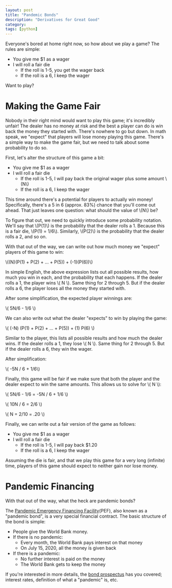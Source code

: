 ```yaml
---
layout: post
title: "Pandemic Bonds"
description: "Derivatives for Great Good"
category: 
tags: [python]
---
```


Everyone's bored at home right now, so how about we play a game? The rules are simple:

- You give me $1 as a wager
- I will roll a fair die
    - If the roll is 1-5, you get the wager back
    - If the roll is a 6, I keep the wager

Want to play?

# Making the Game Fair

Nobody in their right mind would want to play this game; it's incredibly unfair! The dealer has no money at risk and the best a player can do is win back the money they started with. There's nowhere to go but down. In math speak, we "expect" that players will lose money playing this game. There's a simple way to make the game fair, but we need to talk about some probability to do so.

First, let's alter the structure of this game a bit:

- You give me $1 as a wager
- I will roll a fair die
    - If the roll is 1-5, I will pay back the original wager plus some amount \\(N\\)
    - If the roll is a 6, I keep the wager

This time around there's a potential for players to actually win money! Specifically, there's a 5 in 6 (approx. 83%) chance that you'll come out ahead. That just leaves one question: what should the value of \\(N\\) be?

To figure that out, we need to quickly introduce some probability notation. We'll say that \\(P(1)\\) is the probability that the dealer rolls a 1. Because this is a fair die, \\(P(1) = 1/6\\). Similarly, \\(P(2)\\) is the probability that the dealer rolls a 2, and so on.

With that out of the way, we can write out how much money we "expect" players of this game to win:

\\((N)(P(1) + P(2) + ... + P(5)) + (-1)(P(6))\\)

In simple English, the above expression lists out all possible results, how much you win in each, and the probability that each happens. If the dealer rolls a 1, the player wins \\( N \\). Same thing for 2 through 5. But if the dealer rolls a 6, the player loses all the money they started with.

After some simplification, the expected player winnings are:

\\( 5N/6 - 1/6 \\)

We can also write out what the dealer "expects" to win by playing the game:

\\( (-N) (P(1) + P(2) + ... + P(5)) + (1) P(6) \\)

Similar to the player, this lists all possible results and how much the dealer wins. If the dealer rolls a 1, they lose \\( N \\). Same thing for 2 through 5. But if the dealer rolls a 6, they win the wager.

After simplification:

\\( -5N / 6 + 1/6\\)

Finally, this game will be fair if we make sure that both the player and the dealer expect to win the same amounts. This allows us to solve for \\( N \\):

\\( 5N/6 - 1/6 = -5N / 6 + 1/6 \\)

\\( 10N / 6 = 2/6 \\)

\\( N = 2/10 = .20 \\)

Finally, we can write out a fair version of the game as follows:

- You give me $1 as a wager
- I will roll a fair die
    - If the roll is 1-5, I will pay back $1.20
    - If the roll is a 6, I keep the wager

Assuming the die is fair, and that we play this game for a very long (infinite) time, players of this game should expect to neither gain nor lose money.

# Pandemic Financing

With that out of the way, what the heck are pandemic bonds?

The [Pandemic Emergency Financing Facility](https://en.wikipedia.org/wiki/Pandemic_Emergency_Financing_Facility)(PEF), also known as a "pandemic bond", is a very special financial contract. The basic structure of the bond is simple:

- People give the World Bank money.
- If there is no pandemic:
    - Every month, the World Bank pays interest on that money
    - On July 15, 2020, all the money is given back
- If there is a pandemic:
    - No further interest is paid on the money
    - The World Bank gets to keep the money

If you're interested in more details, the [bond prospectus](http://pubdocs.worldbank.org/en/882831509568634367/PEF-Final-Prospectus-PEF.pdf) has you covered; interest rates, definition of what a "pandemic" is, etc.